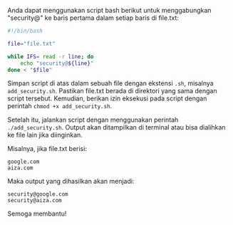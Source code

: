 Anda dapat menggunakan script bash berikut untuk menggabungkan "security@" ke baris pertama dalam setiap baris di file.txt:

```bash
#!/bin/bash

file="file.txt"

while IFS= read -r line; do
    echo "security@${line}"
done < "$file"
```

Simpan script di atas dalam sebuah file dengan ekstensi `.sh`, misalnya `add_security.sh`. Pastikan file.txt berada di direktori yang sama dengan script tersebut. Kemudian, berikan izin eksekusi pada script dengan perintah `chmod +x add_security.sh`.

Setelah itu, jalankan script dengan menggunakan perintah `./add_security.sh`. Output akan ditampilkan di terminal atau bisa dialihkan ke file lain jika diinginkan.

Misalnya, jika file.txt berisi:

```
google.com
aiza.com
```

Maka output yang dihasilkan akan menjadi:

```
security@google.com
security@aiza.com
```

Semoga membantu!
